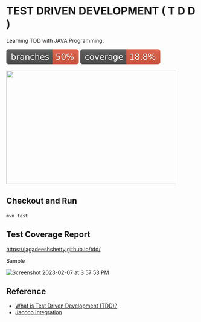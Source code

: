 # TEST DRIVEN DEVELOPMENT ( T D D )

Learning TDD with JAVA Programming.

![](.github/badges/branches.svg)
![](.github/badges/jacoco.svg)

<img src="https://marsner.com/wp-content/uploads/test-driven-development-TDD.png"  width="450" height="300">

## Checkout and Run

`mvn test`

## Test Coverage Report

https://jagadeeshshetty.github.io/tdd/

Sample

<img width="1161" alt="Screenshot 2023-02-07 at 3 57 53 PM" src="https://user-images.githubusercontent.com/1790616/217220012-6fa45f38-8fcb-4e01-b918-9f35ab95e806.png">

## Reference

- [What is Test Driven Development (TDD)?](https://www.guru99.com/test-driven-development.html)
- [Jacoco Integration](https://github.com/Java-Techie-jt/jacoco-codecoverage)

